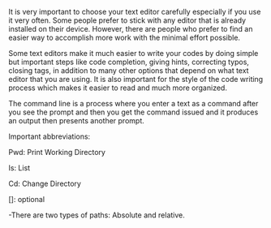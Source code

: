 It is very important to choose your text editor carefully especially if you use it very often. Some people prefer to stick with any editor that is already installed on their device. However, there are people who prefer to find an easier way to accomplish more work with the minimal effort possible.

Some text editors make it much easier to write your codes by doing simple but important steps like code completion, giving hints, correcting typos, closing tags, in addition to many other options that depend on what text editor that you are using. It is also important for the style of the code writing process which makes it easier to read and much more organized.

The command line is a process where you enter a text as a command after you see the prompt and then you get the command issued and it produces an output then presents another prompt.

Important abbreviations:

Pwd: Print Working Directory

Is: List

Cd: Change Directory

[]: optional


-There are two types of paths: Absolute and relative.
